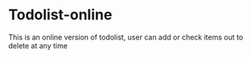 # Todolist-online
This is an online version of todolist, user can add or check items out to delete at any time
